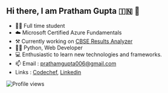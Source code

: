 ## Hi there, I am Pratham Gupta :india:	 👋 

<!--
**PrathamGupta06/PrathamGupta06** is a ✨ _special_ ✨ repository because its `README.md` (this file) appears on your GitHub profile.

Here are some ideas to get you started:


-->
- 🧑‍🎓 Full time student
- ☁️ Microsoft Certified Azure Fundamentals
- ⚒️ Currently working on [CBSE Results Analyzer](https://github.com/PrathamGupta06/cbse-results-analyzer)
- 👨‍💻 Python, Web Developer
- 💻 Enthusiastic to learn new technologies and frameworks.
- 📫 Email : prathamgupta006@gmail.com  
- Links : [Codechef](https://www.codechef.com/users/prathamgupta_6), [Linkedin](https://www.linkedin.com/in/pratham-gupta-50692a21b)

![Profile views](https://gpvc.arturio.dev/prathamgupta06)
<!-- - 👨‍🏫 Creating a [Python Course](https://www.youtube.com/watch?v=onDUZV80SLg&list=PLQLg0LH_bIIENmmR2YtrqV1ELTxU5GbiX) on YouTube  -->
